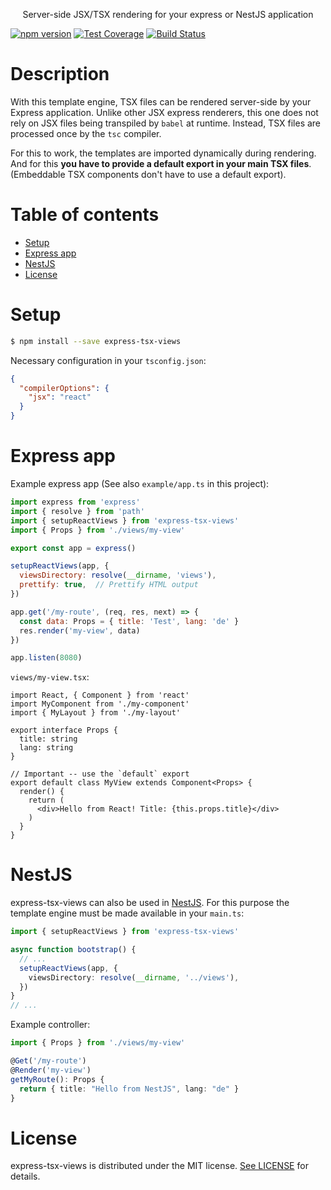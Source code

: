 <div align="center">
  <p>Server-side JSX/TSX rendering for your express or NestJS application</p>
</div>

[![npm version](https://badge.fury.io/js/express-tsx-views.svg)](https://www.npmjs.com/package/express-tsx-views)
[![Test Coverage][coveralls-image]][coveralls-url]
[![Build Status][build-image]][build-url]

# Description <!-- omit in toc -->

With this template engine, TSX files can be rendered server-side by your Express application. Unlike other JSX express renderers, this one does not rely on JSX files being transpiled by `babel` at runtime. Instead, TSX files are processed once by the `tsc` compiler.

For this to work, the templates are imported dynamically during rendering. And for this **you have to provide a default export in your main TSX files**. (Embeddable TSX components don't have to use a default export). 

# Table of contents <!-- omit in toc -->

- [Setup](#setup)
- [Express app](#express-app)
- [NestJS](#nestjs)
- [License](#license)

# Setup

```sh
$ npm install --save express-tsx-views
```

Necessary configuration in your `tsconfig.json`:

```json
{
  "compilerOptions": {
    "jsx": "react"
  }
}
```

# Express app

Example express app (See also `example/app.ts` in this project):

```js
import express from 'express'
import { resolve } from 'path'
import { setupReactViews } from 'express-tsx-views'
import { Props } from './views/my-view'

export const app = express()

setupReactViews(app, {
  viewsDirectory: resolve(__dirname, 'views'),
  prettify: true,  // Prettify HTML output
})

app.get('/my-route', (req, res, next) => {
  const data: Props = { title: 'Test', lang: 'de' }
  res.render('my-view', data)
})

app.listen(8080)
```

`views/my-view.tsx`:

```tsx
import React, { Component } from 'react'
import MyComponent from './my-component'
import { MyLayout } from './my-layout'

export interface Props {
  title: string
  lang: string
}

// Important -- use the `default` export
export default class MyView extends Component<Props> {
  render() {
    return (
      <div>Hello from React! Title: {this.props.title}</div>
    )
  }
}
```

# NestJS

express-tsx-views can also be used in [NestJS](https://nestjs.com/). For this purpose the template engine must be made available in your `main.ts`:

```ts
import { setupReactViews } from 'express-tsx-views'

async function bootstrap() {
  // ...
  setupReactViews(app, {
    viewsDirectory: resolve(__dirname, '../views'),
  })
}
// ...
```

Example controller:

```ts
import { Props } from './views/my-view'

@Get('/my-route')
@Render('my-view')
getMyRoute(): Props {
  return { title: "Hello from NestJS", lang: "de" }
}
```

# License

express-tsx-views is distributed under the MIT license. [See LICENSE](./LICENSE) for details.

[coveralls-image]: https://img.shields.io/coveralls/pmb0/express-tsx-views/master.svg
[coveralls-url]: https://coveralls.io/r/pmb0/express-tsx-views?branch=master
[build-image]: https://github.com/pmb0/express-tsx-views/workflows/Tests/badge.svg
[build-url]: https://github.com/pmb0/express-tsx-views/actions?query=workflow%3ATests
